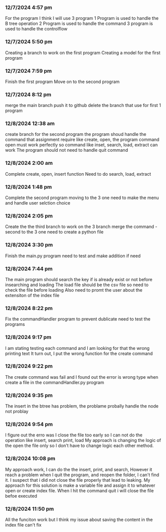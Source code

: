 ### 12/7/2024 4:57 pm
For the program I think I will use 3 program 
1 Program is used to handle the B tree operation 
2 Program is used to handle the command
3 program is used to handle the controlflow

### 12/7/2024 5:50 pm
Creating a branch to work on the first program
Creating a model for the first program

### 12/7/2024 7:59 pm
Finish the first program
Move on to the second program

### 12/7/2024 8:12 pm
merge the main branch
push it to github
delete the branch that use for first 1 program


### 12/8/2024 12:38 am
create branch for the second program
the program shoud handle the command that assignment require like create, open,
the program command open must work perfectly so command like inset, search, load, extract can work
The program should not need to handle quit command

### 12/8/2024 2:00 am
Complete create, open, insert function
Need to do search, load, extract

### 12/8/2024 1:48 pm
Complete the second program
moving to the 3 one
need to make the menu and handle user selction choice

### 12/8/2024 2:05 pm
Create the the third branch to work on the 3 branch
merge the command -second to the 3 one
need to create a python file

### 12/8/2024 3:30 pm
Finish the main.py program
need to test and make addition if need

### 12/8/2024 7:44 pm
The main program should search the key if is already exist or not before insearching and loading
The load file should be the csv file so need to check the file before loading
Also need to promt the user about the extensiton of the index file

### 12/8/2024 8:22 pm
Fix the commandHandler program to prevent dublicate
need to test the programs

### 12/8/2024 9:17 pm
I am stating testing each command and I am looking for that the wrong printing text
It turn out, I put the wrong function for the create command

### 12/8/2024 9:22 pm
The create command was fail and I found out the error is wrong type when create a file
    in the commandHandler.py program

### 12/8/2024 9:35 pm
The insert in the btree has problem, the problame probally handle the node not problay

### 12/8/2024 9:54 pm
I figure out the erro was I close the file too early so I can not do the operation like insert, search
    print, load
My approach is changing the logic of the open the file only so I don't have to change logic 
    each other method.

### 12/8/2024 10:08 pm
My approach work, I can do the the insert, print, and search, However it reach a problem
    when I quit the program, and reopen the folder, I can't find it. I suspect that i did not 
    close the file properly that lead to leaking. 
My approach for this solution is make a variable file and assign it to whatever open or create
    index file. When I hit the command quit i will close the file befoe executed

### 12/8/2024 11:50 pm
All the funciton work but I think my issue about saving the content in the index file can't fix 
